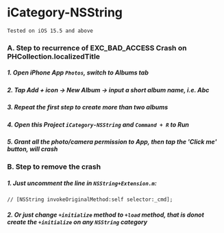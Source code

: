 # iCategory-NSString

`Tested on iOS 15.5 and above`

### A. Step to recurrence of EXC_BAD_ACCESS Crash on PHCollection.localizedTitle
##### 1. Open iPhone App `Photos`, switch to Albums tab
##### 2. Tap Add + icon -> New Album -> input a short album name, i.e. Abc
##### 3. Repeat the first step to create more than two albums
##### 4. Open this Project `iCategory-NSString` and `Command + R` to Run
##### 5. Grant all the photo/camera permission to App, then tap the 'Click me' button, will crash


### B. Step to remove the crash
##### 1. Just uncomment the line in `NSString+Extension.m`:
    
    // [NSString invokeOriginalMethod:self selector:_cmd];
        
        
##### 2. Or just change `+initialize` method to `+load` method, that is donot create the `+initialize` on any `NSString` category


